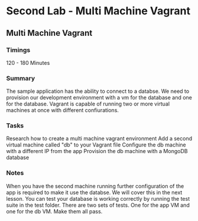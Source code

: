 # Second Lab - Multi Machine Vagrant

## Multi Machine Vagrant
### Timings
120 - 180 Minutes
### Summary
The sample application has the ability to connect to a databse. We need to provision our development environment with a vm for the database and one for the database.
Vagrant is capable of running two or more virtual machines at once with different confiurations.
### Tasks
Research how to create a multi machine vagrant environment
Add a second virtual machine called "db" to your Vagrant file
Configure the db machine with a different IP from the app
Provision the db machine with a MongoDB database
### Notes
When you have the second machine running further configuration of the app is required to make it use the databse. We will cover this in the next lesson.
You can test your database is working correctly by running the test suite in the test folder. There are two sets of tests. One for the app VM and one for the db VM. Make them all pass.
